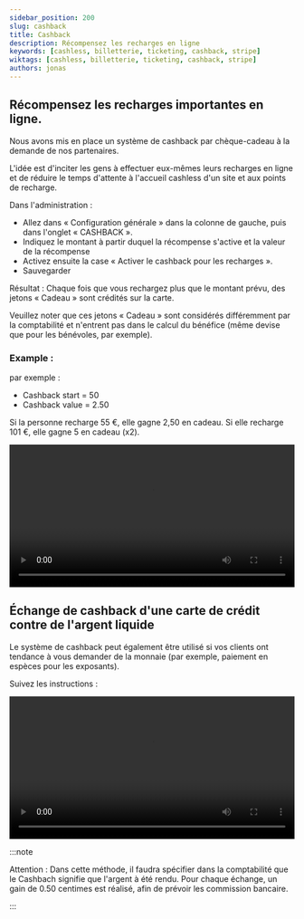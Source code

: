 ```yaml
---
sidebar_position: 200
slug: cashback
title: Cashback
description: Récompensez les recharges en ligne
keywords: [cashless, billetterie, ticketing, cashback, stripe]
wiktags: [cashless, billetterie, ticketing, cashback, stripe]
authors: jonas
---
```


## Récompensez les recharges importantes en ligne.

Nous avons mis en place un système de cashback par chèque-cadeau à la demande de nos partenaires.

L'idée est d'inciter les gens à effectuer eux-mêmes leurs recharges en ligne et de réduire le temps d'attente à l'accueil cashless d'un site et aux points de recharge.

Dans l'administration :
- Allez dans « Configuration générale » dans la colonne de gauche, puis dans l'onglet « CASHBACK ».
- Indiquez le montant à partir duquel la récompense s'active et la valeur de la récompense
- Activez ensuite la case « Activer le cashback pour les recharges ».
- Sauvegarder

Résultat : Chaque fois que vous rechargez plus que le montant prévu, des jetons « Cadeau » sont crédités sur la carte.

Veuillez noter que ces jetons « Cadeau » sont considérés différemment par la comptabilité 
et n'entrent pas dans le calcul du bénéfice (même devise que pour les bénévoles, par exemple).

### Example :

par exemple :

- Cashback start = 50
- Cashback value = 2.50

Si la personne recharge 55 €, elle gagne 2,50 en cadeau.
Si elle recharge 101 €, elle gagne 5 en cadeau (x2).

<video width="100%" controls src="/img/cashback.mp4"></video>


## Échange de cashback d'une carte de crédit contre de l'argent liquide

Le système de cashback peut également être utilisé si vos clients ont tendance à vous demander de la monnaie (par exemple, paiement en espèces pour les exposants).

Suivez les instructions :

<video width="100%" controls src="/img/cashbackcashless.mp4"></video>

:::note

Attention : Dans cette méthode, il faudra spécifier dans la comptabilité que le Cashbach signifie que l'argent à été rendu. Pour chaque échange, un gain de 0.50 centimes est réalisé, afin de prévoir les commission bancaire.

:::
